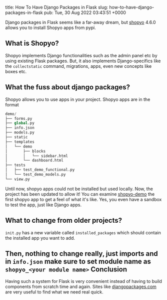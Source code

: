 title: How To Have Django Packages in Flask
slug: how-to-have-django-packages-in-flask
pub: Tue, 30 Aug 2022 03:43:51 +0000

Django packages in Flask seems like a far-away dream, but [shopyo](https://pypi.org/project/shopyo/) 4.6.0 allows you to install Shopyo apps from pypi.

What is Shopyo?
---------------



Shopyo implements Django functionalities such as the admin panel etc by using existing Flask packages. But, it also implements Django-specifics like the `collectstatic` command, migrations, apps, even new concepts like boxes etc.

What the fuss about django packages?
------------------------------------



Shopyo allows you to use apps in your project. Shopyo apps are in the format


```python
demo/
├── forms.py
├── global.py
├── info.json
├── models.py
├── static
├── templates
│   └── demo
│       ├── blocks
│       │   └── sidebar.html
│       └── dashboard.html
├── tests
│   ├── test_demo_functional.py
│   └── test_demo_models.py
└── view.py

```


Until now, shopyo apps could not be installed but used locally. Now, the project has been updated to allow it! You can examine [shopyo-demo](https://github.com/shopyo/shopyo-demo) the first shopyo app to get a feel of what it's like. Yes, you even have a sandbox to test the app, just like Django apps.

What to change from older projects?
-----------------------------------


`init.py` has a new variable called `installed_packages` which should contain the installed app you want to add.

Then, nothing to change really, just imports and in `info.json` make sure to set module name as `shopyo_<your module name>`
Conclusion
----------



Having such a system for Flask is very convenient instead of having to build components from scratch time and again. Sites like [djangopackages.com](https://djangopackages.org/) are very useful to find what we need real quick.
